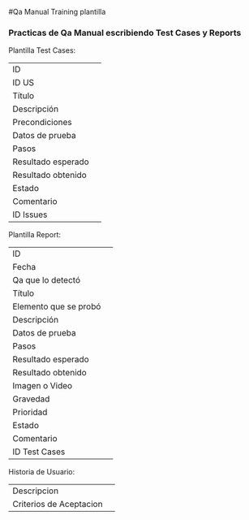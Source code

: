 #Qa Manual Training plantilla

### Practicas de Qa Manual escribiendo Test Cases y Reports

Plantilla Test Cases:

|                    |                                                                                                                                                                                                               |
| ------------------ | ------------------------------------------------------------------------------------------------------------------------------------------------------------------------------------------------------------- |
| ID                 |                                                                                                                                                                                                               |
| ID US              |                                                                                                                                                                                                               |
| Título             |                                                                                                                                                                                                               |
| Descripción        |                                                                                                                                                                                                               |
| Precondiciones     |                                                                                                                                                                                                               |
| Datos de prueba    |                                                                                                                                                                                                               |
| Pasos              |                                                                                                                                                                                                               |
| Resultado esperado |                                                                                                                                                                                                               |
| Resultado obtenido |                                                                                                                                                                                                               |
| Estado             |                                                                                                                                                                                                               |
| Comentario         |                                                                                                                                                                                                               |
| ID Issues          |                                                                                                                                                                                                               |

Plantilla Report:

|                    |                                                                                                                                                                                                               |
| ------------------ | ------------------------------------------------------------------------------------------------------------------------------------------------------------------------------------------------------------- |
| ID                 |                                                                                                                                                                                                               |
| Fecha              |                                                                                                                                                                                                               |
| Qa que lo detectó  |                                                                                                                                                                                                               |
| Título             |                                                                                                                                                                                                               |
| Elemento que se probó  |                                                                                                                                                                                                               |
| Descripción        |                                                                                                                                                                                                               |
| Datos de prueba    |                                                                                                                                                                                                               |
| Pasos              |                                                                                                                                                                                                               |
| Resultado esperado |                                                                                                                                                                                                               |
| Resultado obtenido |                                                                                                                                                                                                               |
| Imagen o Video     |                                                                                                                                                                                                               |
| Gravedad           |                                                                                                                                                                                                               |
| Prioridad          |                                                                                                                                                                                                               |
| Estado             |                                                                                                                                                                                                               |
| Comentario         |                                                                                                                                                                                                               |
| ID Test Cases      |                                                                                                                                                                                                               |

Historia de Usuario:

|                    |                                                                                                                                                                                                               |
| ------------------ | ------------------------------------------------------------------------------------------------------------------------------------------------------------------------------------------------------------- |
| Descripcion         |                                                                                                                                                                                                               |
| Criterios de Aceptacion |                                                                                                                                                                                                               |
